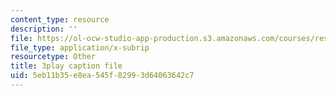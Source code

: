 ```yaml
---
content_type: resource
description: ''
file: https://ol-ocw-studio-app-production.s3.amazonaws.com/courses/res-6-012-introduction-to-probability-spring-2018/5eb11b35e8ea545f82993d64063642c7_mxpC3MEiATQ.vtt
file_type: application/x-subrip
resourcetype: Other
title: 3play caption file
uid: 5eb11b35-e8ea-545f-8299-3d64063642c7
---
```

